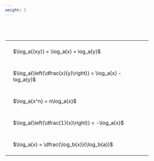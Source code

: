 ```yaml
---
weight: 3
---
```


#  
<br>
<style type="text/css">
#T_7a541 th.col_heading {
  text-align: left;
  font-size: 1em;
}
#T_7a541 td {
  text-align: left;
  font-size: 1em;
  padding: 1.5em;
}
#T_7a541_row0_col0, #T_7a541_row1_col0, #T_7a541_row2_col0, #T_7a541_row3_col0, #T_7a541_row4_col0 {
  width: 400px;
  white-space: pre-wrap;
}
</style>
<table id="T_7a541">
  <thead>
  </thead>
  <tbody>
    <tr>
      <td id="T_7a541_row0_col0" class="data row0 col0" >$\log_a{(xy)} = \log_a{x} + log_a{y}$</td>
    </tr>
    <tr>
      <td id="T_7a541_row1_col0" class="data row1 col0" >$\log_a{\left(\dfrac{x}{y}\right)} = \log_a{x} - log_a{y}$</td>
    </tr>
    <tr>
      <td id="T_7a541_row2_col0" class="data row2 col0" >$\log_a{x^n} = n\log_a{x}$</td>
    </tr>
    <tr>
      <td id="T_7a541_row3_col0" class="data row3 col0" >$\log_a{\left(\dfrac{1}{x}\right)} = -\log_a{x}$</td>
    </tr>
    <tr>
      <td id="T_7a541_row4_col0" class="data row4 col0" >$\log_a{x} = \dfrac{\log_b{x}}{\log_b{a}}$</td>
    </tr>
  </tbody>
</table>
